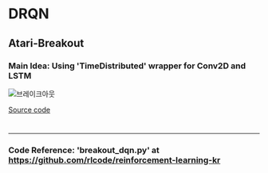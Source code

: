 # DRQN

## Atari-Breakout
### Main Idea: Using 'TimeDistributed' wrapper for Conv2D and LSTM


![브레이크아웃](https://github.com/symoon94/DRQN/blob/master/breakout_drqn/image/544604897.58.png)

[Source code](https://github.com/symoon94/DRQN/blob/master/breakout_drqn/breakout_drqn15.py)

#
------


### Code Reference: 'breakout_dqn.py' at https://github.com/rlcode/reinforcement-learning-kr


